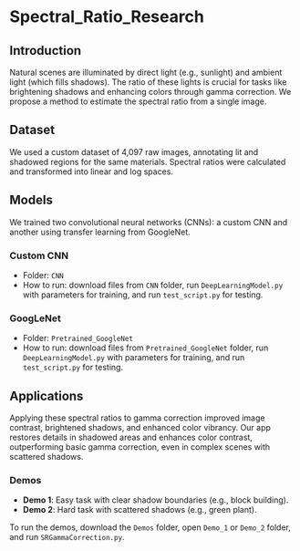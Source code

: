 # Spectral_Ratio_Research

## Introduction
Natural scenes are illuminated by direct light (e.g., sunlight) and ambient light (which fills shadows). The ratio of these lights is crucial for tasks like brightening shadows and enhancing colors through gamma correction. We propose a method to estimate the spectral ratio from a single image.

## Dataset
We used a custom dataset of 4,097 raw images, annotating lit and shadowed regions for the same materials. Spectral ratios were calculated and transformed into linear and log spaces.

## Models
We trained two convolutional neural networks (CNNs): a custom CNN and another using transfer learning from GoogleNet.

### Custom CNN
- Folder: `CNN`
- How to run: download files from `CNN` folder, run `DeepLearningModel.py` with parameters for training, and run `test_script.py` for testing.

### GoogLeNet
- Folder: `Pretrained_GoogleNet`
- How to run: download files from `Pretrained_GoogleNet` folder, run `DeepLearningModel.py` with parameters for training, and run `test_script.py` for testing.

## Applications
Applying these spectral ratios to gamma correction improved image contrast, brightened shadows, and enhanced color vibrancy. Our app restores details in shadowed areas and enhances color contrast, outperforming basic gamma correction, even in complex scenes with scattered shadows.

### Demos
- **Demo 1**: Easy task with clear shadow boundaries (e.g., block building).
- **Demo 2**: Hard task with scattered shadows (e.g., green plant).

To run the demos, download the `Demos` folder, open `Demo_1` or `Demo_2` folder, and run `SRGammaCorrection.py`.